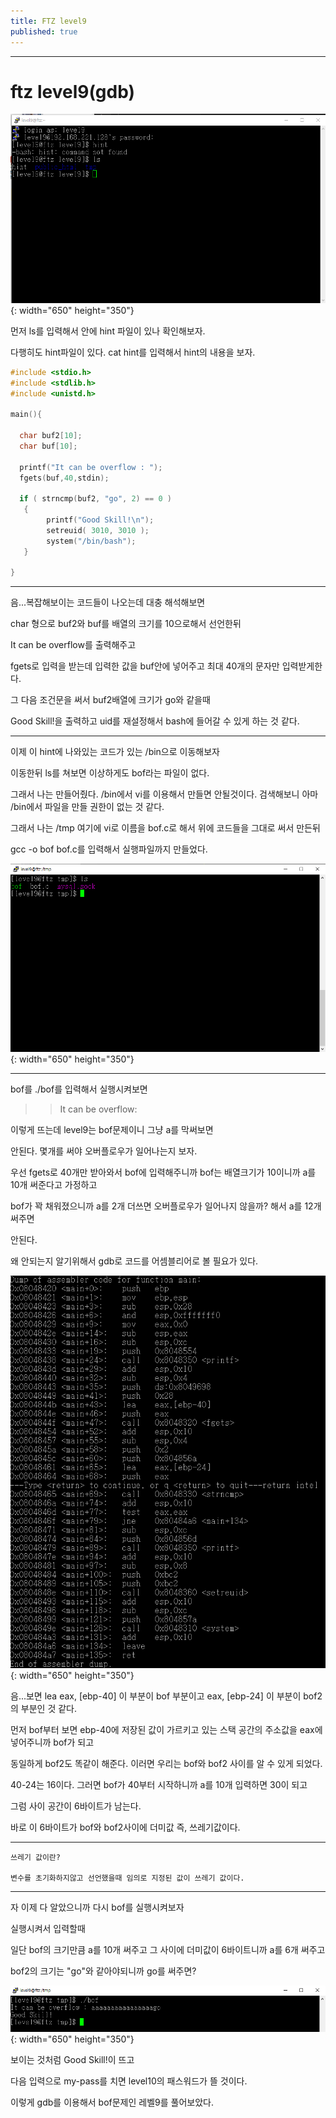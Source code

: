 ```yaml
---
title: FTZ level9
published: true
---
```


* * * 

# ftz level9(gdb)

![ftz1](./assets/ftz1.png){: width="650" height="350"}

먼저 ls를 입력해서 안에 hint 파일이 있나 확인해보자.

다행히도 hint파일이 있다. cat hint를 입력해서 hint의 내용을 보자.

```c
#include <stdio.h>
#include <stdlib.h>
#include <unistd.h>

main(){

  char buf2[10];
  char buf[10];

  printf("It can be overflow : ");
  fgets(buf,40,stdin);

  if ( strncmp(buf2, "go", 2) == 0 )
   {
        printf("Good Skill!\n");
        setreuid( 3010, 3010 );
        system("/bin/bash");
   }

}
```

* * *

음...복잡해보이는 코드들이 나오는데  대충 해석해보면 

char 형으로 buf2와 buf를 배열의 크기를 10으로해서 선언한뒤 

It can be overflow를 출력해주고 

fgets로 입력을 받는데 입력한 값을 buf안에 넣어주고 최대 40개의 문자만 입력받게한다.

그 다음 조건문을 써서 buf2배열에 크기가 go와 같을때

Good Skill!을 출력하고 uid를 재설정해서 bash에 들어갈 수 있게 하는 것 같다.

* * *

이제 이 hint에 나와있는 코드가 있는 /bin으로 이동해보자 

이동한뒤 ls를 쳐보면 이상하게도  bof라는 파일이 없다. 

그래서 나는 만들어줬다. /bin에서 vi를 이용해서 만들면 안될것이다. 검색해보니 아마 /bin에서 파일을 만들 권한이 없는 것 같다.

그래서 나는 /tmp 여기에 vi로 이름을 bof.c로 해서 위에 코드들을 그대로 써서 만든뒤 

gcc -o bof bof.c를 입력해서 실행파일까지 만들었다.

![](./assets/ftz2.png){: width="650" height="350"}

* * *

bof를 ./bof를 입력해서 실행시켜보면 

>>It can be overflow: 

이렇게 뜨는데 level9는 bof문제이니 그냥 a를 막써보면 

안된다. 몇개를 써야 오버플로우가 일어나는지 보자.

우선 fgets로 40개만 받아와서 bof에 입력해주니까 bof는 배열크기가  10이니까 a를 10개 써준다고 가정하고 

bof가 꽉 채워졌으니까 a를 2개 더쓰면 오버플로우가 일어나지 않을까? 해서 a를 12개 써주면 

안된다.

왜 안되는지 알기위해서 gdb로 코드를 어셈블리어로 볼 필요가 있다.

![](./assets/ftz3.png){: width="650" height="350"}

음...보면 lea eax, [ebp-40] 이 부분이 bof 부분이고 eax, [ebp-24] 이 부분이 bof2의 부분인 것 같다. 

먼저 bof부터 보면 ebp-40에 저장된 값이 가르키고 있는 스택 공간의 주소값을 eax에 넣어주니까 bof가 되고 

동일하게 bof2도 똑같이 해준다. 이러면 우리는 bof와 bof2 사이를 알 수 있게 되었다.

40-24는 16이다. 그러면 bof가 40부터 시작하니까 a를 10개 입력하면 30이 되고 

그럼 사이 공간이 6바이트가 남는다. 

바로 이 6바이트가 bof와 bof2사이에 더미값 즉, 쓰레기값이다. 

* * *

```
쓰레기 값이란?

변수를 초기화하지않고 선언했을때 임의로 지정된 값이 쓰레기 값이다.

```
* * *

자 이제 다 알았으니까 다시 bof를 실행시켜보자 

실행시켜서 입력할때 

일단 bof의 크기만큼 a를 10개 써주고 그 사이에 더미값이 6바이트니까 a를 6개 써주고 

bof2의 크기는 "go"와 같아야되니까 go를 써주면?

![](./assets/ftz4.png){: width="650" height="350"}

보이는 것처럼 Good Skill!이 뜨고 

다음 입력으로 my-pass를 치면 level10의 패스워드가 뜰 것이다. 

이렇게 gdb를 이용해서 bof문제인 레벨9를 풀어보았다.


